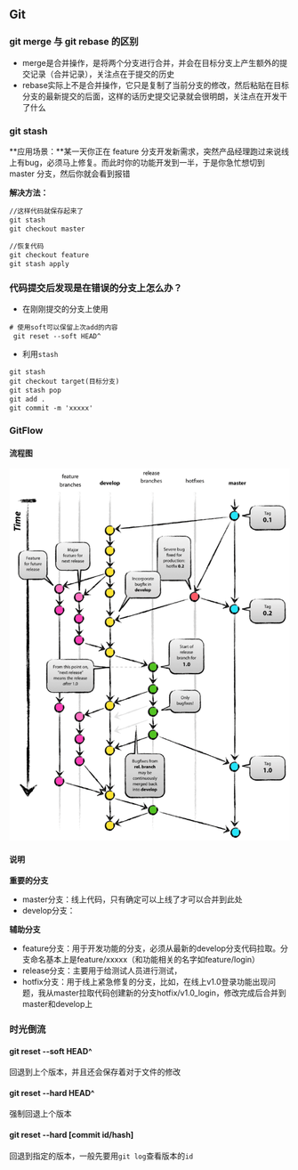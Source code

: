 ## Git

### git merge 与 git rebase 的区别

- merge是合并操作，是将两个分支进行合并，并会在目标分支上产生额外的提交记录（合并记录），关注点在于提交的历史
- rebase实际上不是合并操作，它只是复制了当前分支的修改，然后粘贴在目标分支的最新提交的后面，这样的话历史提交记录就会很明朗，关注点在开发干了什么

### git stash

**应用场景：**某一天你正在 feature 分支开发新需求，突然产品经理跑过来说线上有bug，必须马上修复。而此时你的功能开发到一半，于是你急忙想切到 master 分支，然后你就会看到报错

**解决方法：**

```
//这样代码就保存起来了
git stash 
git checkout master
```

```
//恢复代码
git checkout feature 
git stash apply
```

### 代码提交后发现是在错误的分支上怎么办？

- 在刚刚提交的分支上使用

```
# 使用soft可以保留上次add的内容
 git reset --soft HEAD^
```

- 利用`stash`

```
git stash
git checkout target(目标分支)
git stash pop
git add .
git commit -m 'xxxxx'
```

### GitFlow

#### 流程图

![](./imgs/gitFlow.png)

#### 说明

**重要的分支**

- master分支：线上代码，只有确定可以上线了才可以合并到此处
- develop分支：

**辅助分支**

- feature分支：用于开发功能的分支，必须从最新的develop分支代码拉取。分支命名基本上是feature/xxxxx（和功能相关的名字如feature/login）
- release分支：主要用于给测试人员进行测试，
- hotfix分支：用于线上紧急修复的分支，比如，在线上v1.0登录功能出现问题，我从master拉取代码创建新的分支hotfix/v1.0_login，修改完成后合并到master和develop上

### 时光倒流

#### git reset --soft HEAD^

回退到上个版本，并且还会保存着对于文件的修改

#### git reset --hard HEAD^

强制回退上个版本

#### git reset --hard [commit id/hash]

回退到指定的版本，一般先要用`git log`查看版本的`id`